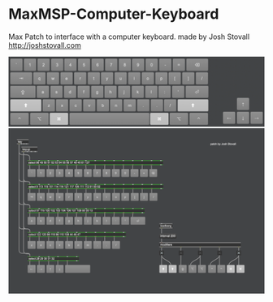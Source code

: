 # MaxMSP-Computer-Keyboard
Max Patch to interface with a computer keyboard.
made by Josh Stovall http://joshstovall.com

![alt text](https://github.com/joshstovall/MaxMSP-Computer-Keyboard/blob/master/presentation.png?raw=true)
![alt text](https://github.com/joshstovall/MaxMSP-Computer-Keyboard/blob/master/patch.png?raw=true)
